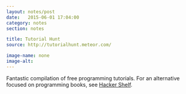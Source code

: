 ```yaml
---
layout: notes/post
date:   2015-06-01 17:04:00
category: notes
section: notes

title: Tutorial Hunt
source: http://tutorialhunt.meteor.com/

image-name: none
image-alt: 
---
```


Fantastic compilation of free programming tutorials. For an alternative focused on programming books, see [Hacker Shelf](http://hackershelf.com/browse/?popular=1).